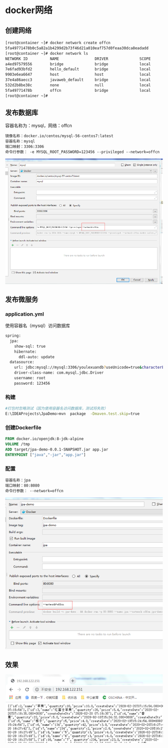 # docker网络

## 创建网络

```sh
[root@container ~]# docker network create offcn
5fa49771478b0c5a82a1b4299d2b73f46d21a010eaf757d0feaa30dca8eadadd
[root@container ~]# docker network ls
NETWORK ID          NAME                DRIVER              SCOPE
a4ed97579556        bridge              bridge              local
7e6fad93bfd2        hello_default       bridge              local
9903e6ea6647        host                host                local
37e4a86aecc3        javaweb_default     bridge              local
532d2b8be38c        none                null                local
5fa49771478b        offcn               bridge              local
[root@container ~]# 
```

## 发布数据库

容器名称为：mysql，网络：offcn

```
镜像名称：docker.io/centos/mysql-56-centos7:latest
容器名称：mysql
端口映射：3306:3306
命令行参数： -e MYSQL_ROOT_PASSWORD=123456 --privileged --network=offcn
```

![image-20200302103836034](8.3docker网络.assets/image-20200302103836034.png)

## 发布微服务

### application.yml

使用容器名（mysql）访问数据库

```sh
spring:
  jpa:
    show-sql: true
    hibernate:
      ddl-auto: update
  datasource:
    url: jdbc:mysql://mysql:3306/youlexuandb?useUnicode=true&characterEncoding=utf-8&serverTimezone=UTC
    driver-class-name: com.mysql.jdbc.Driver
    username: root
    password: 123456

```

### 构建

```sh
#打包时忽略测试（因为使用容器名访问数据库，测试将失败）
E:\IDEAProjects\JpaDemo>mvn  package  -Dmaven.test.skip=true
```



### 创建Dockerfile

```dockerfile
FROM docker.io/openjdk:8-jdk-alpine
VOLUME /tmp
ADD target/jpa-demo-0.0.1-SNAPSHOT.jar app.jar
ENTRYPOINT ["java","-jar","app.jar"]
```



### 配置

```
容器名称：jpa
端口映射：80:8080
命令行参数： --network=offcn
```

![image-20200302104100332](8.3docker网络.assets/image-20200302104100332.png)

## 效果

![image-20200302104724492](8.3docker网络.assets/image-20200302104724492.png)